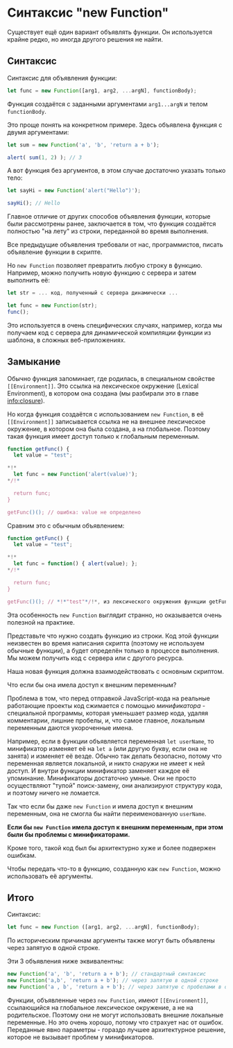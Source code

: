 
# Синтаксис "new Function"

Существует ещё один вариант объявлять функции. Он используется крайне редко, но иногда другого решения не найти.

## Синтаксис

Синтаксис для объявления функции:

```js
let func = new Function([arg1, arg2, ...argN], functionBody);
```

Функция создаётся с заданными аргументами `arg1...argN` и телом `functionBody`.

Это проще понять на конкретном примере. Здесь объявлена функция с двумя аргументами:

```js run
let sum = new Function('a', 'b', 'return a + b');

alert( sum(1, 2) ); // 3
```

А вот функция без аргументов, в этом случае достаточно указать только тело:

```js run
let sayHi = new Function('alert("Hello")');

sayHi(); // Hello
```

Главное отличие от других способов объявления функции, которые были рассмотрены ранее, заключается в том, что функция создаётся полностью "на лету" из строки, переданной во время выполнения.

Все предыдущие объявления требовали от нас, программистов, писать объявление функции в скрипте.

Но `new Function` позволяет превратить любую строку в функцию. Например, можно получить новую функцию с сервера и затем выполнить её:

```js
let str = ... код, полученный с сервера динамически ...

let func = new Function(str);
func();
```

Это используется в очень специфических случаях, например, когда мы получаем код с сервера для динамической компиляции функции из шаблона, в сложных веб-приложениях.

## Замыкание

Обычно функция запоминает, где родилась, в специальном свойстве `[[Environment]]`. Это ссылка на лексическое окружение (Lexical Environment), в котором она создана (мы разбирали это в главе <info:closure>).

Но когда функция создаётся с использованием `new Function`, в её `[[Environment]]` записывается ссылка не на внешнее лексическое окружение, в котором она была создана, а на глобальное. Поэтому такая функция имеет доступ только к глобальным переменным.

```js run
function getFunc() {
  let value = "test";

*!*
  let func = new Function('alert(value)');
*/!*

  return func;
}

getFunc()(); // ошибка: value не определено
```

Сравним это с обычным объявлением:

```js run
function getFunc() {
  let value = "test";

*!*
  let func = function() { alert(value); };
*/!*

  return func;
}

getFunc()(); // *!*"test"*/!*, из лексического окружения функции getFunc
```

Эта особенность `new Function` выглядит странно, но оказывается очень полезной на практике.

Представьте что нужно создать функцию из строки. Код этой функции неизвестен во время написания скрипта (поэтому не используем обычные функции), а будет определён только в процессе выполнения. Мы можем получить код с сервера или с другого ресурса.

Наша новая функция должна взаимодействовать с основным скриптом.

Что если бы она имела доступ к внешним переменным?

Проблема в том, что перед отправкой JavaScript-кода на реальные работающие проекты код сжимается с помощью *минификатора* - специальной программы, которая уменьшает размер кода, удаляя комментарии, лишние пробелы, и, что самое главное, локальным переменным даются укороченные имена.

Например, если в функции объявляется переменная `let userName`, то минификатор изменяет её на `let a` (или другую букву, если она не занята) и изменяет её везде. Обычно так делать безопасно, потому что переменная является локальной, и никто снаружи не имеет к ней доступ. И внутри функции минификатор заменяет каждое её упоминание. Минификаторы достаточно умные. Они не просто осуществляют "тупой" поиск-замену, они анализируют структуру кода, и поэтому ничего не ломается.

Так что если бы даже `new Function` и имела доступ к внешним переменным, она не смогла бы найти переименованную `userName`.

**Если бы `new Function` имела доступ к внешним переменным, при этом были бы проблемы с минификаторами.**

Кроме того, такой код был бы архитектурно хуже и более подвержен ошибкам.

Чтобы передать что-то в функцию, созданную как `new Function`, можно использовать её аргументы.

## Итого

Синтаксис:

```js
let func = new Function ([arg1, arg2, ...argN], functionBody);
```

По историческим причинам аргументы также могут быть объявлены через запятую в одной строке.

Эти 3 объявления ниже эквивалентны:

```js
new Function('a', 'b', 'return a + b'); // стандартный синтаксис
new Function('a,b', 'return a + b'); // через запятую в одной строке
new Function('a , b', 'return a + b'); // через запятую с пробелами в одной строке
```

Функции, объявленные через `new Function`, имеют `[[Environment]]`, ссылающийся на глобальное лексическое окружение, а не на родительское. Поэтому они не могут использовать внешние локальные переменные. Но это очень хорошо, потому что страхует нас от ошибок. Переданные явно параметры - гораздо лучшее архитектурное решение, которое не вызывает проблем у минификаторов.
